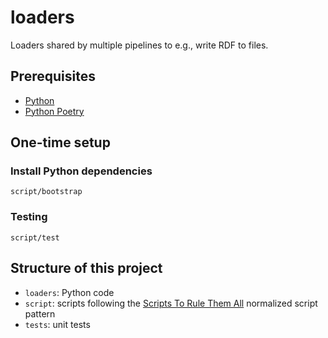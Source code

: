 # loaders

Loaders shared by multiple pipelines to e.g., write RDF to files.

## Prerequisites

* [Python](https://www.python.org/)
* [Python Poetry](https://python-poetry.org/)

## One-time setup

### Install Python dependencies

    script/bootstrap

### Testing

    script/test

## Structure of this project

* `loaders`: Python code
* `script`: scripts following the [Scripts To Rule Them All](https://github.com/github/scripts-to-rule-them-all) normalized script pattern
* `tests`: unit tests
